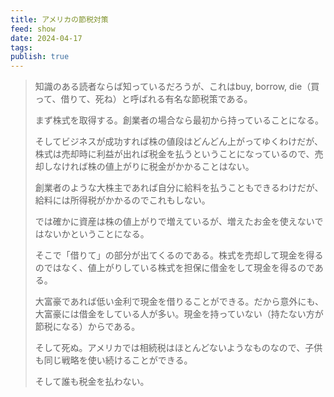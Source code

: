 ```yaml
---
title: アメリカの節税対策
feed: show
date: 2024-04-17
tags: 
publish: true
---
```

> 
> 知識のある読者ならば知っているだろうが、これはbuy, borrow, die（買って、借りて、死ね）と呼ばれる有名な節税策である。 
> 
> まず株式を取得する。創業者の場合なら最初から持っていることになる。 
> 
> そしてビジネスが成功すれば株の値段はどんどん上がってゆくわけだが、株式は売却時に利益が出れば税金を払うということになっているので、売却しなければ株の値上がりに税金がかかることはない。 
> 
> 創業者のような大株主であれば自分に給料を払うこともできるわけだが、給料には所得税がかかるのでこれもしない。 
> 
> では確かに資産は株の値上がりで増えているが、増えたお金を使えないではないかということになる。 
> 
> そこで「借りて」の部分が出てくるのである。株式を売却して現金を得るのではなく、値上がりしている株式を担保に借金をして現金を得るのである。 
> 
> 大富豪であれば低い金利で現金を借りることができる。だから意外にも、大富豪には借金をしている人が多い。現金を持っていない（持たない方が節税になる）からである。 
> 
> そして死ぬ。アメリカでは相続税はほとんどないようなものなので、子供も同じ戦略を使い続けることができる。 
> 
> そして誰も税金を払わない。


